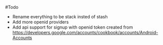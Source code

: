 #Todo

- Rename everything to be stack insted of stash
- Add more openid providers
- Add api support for signup with openid token created from https://developers.google.com/accounts/cookbook/accounts/Android-Accounts
